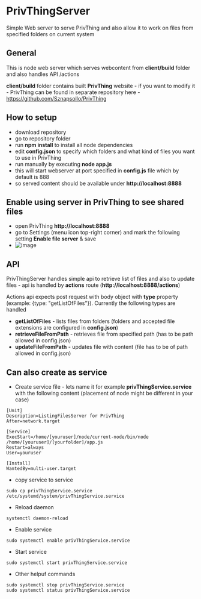 # PrivThingServer
Simple Web server to serve PrivThing and also allow it to work on files from specified folders on current system

## General
This is node web server which serves webcontent from **client/build** folder and also handles API /actions

**client/build** folder contains built **PrivThing** website - if you want to modify it - PrivThing can be found in separate repository here - https://github.com/Sznapsollo/PrivThing

## How to setup
- download repository
- go to repository folder
- run **npm install** to install all node dependencies
- edit **config.json** to specify which folders and what kind of files you want to use in PrivThing
- run manually by executing **node app.js**
- this will start webserver at port specified in **config.js** file which by default is 888
- so served content should be available under **http://localhost:8888**

## Enable using server in PrivThing to see shared files
- open PrivThing **http://localhost:8888**
- go to Settings (menu icon top-right corner) and mark the following setting **Enable file server** & save
- ![image](https://github.com/Sznapsollo/PrivThingServer/assets/20971560/baa243aa-db1d-4a37-99a3-b1526fc5567c)


## API

PrivThingServer handles simple api to retrieve list of files and also to update files - api is handled by **actions** route (**http://localhost:8888/actions**)

Actions api expects post request with body object with **type** property (example: {type: "getListOfFiles"}). Currently the following types are handled
- **getListOfFiles** - lists files from folders (folders and accepted file extensions are configured in **config.json**)
- **retrieveFileFromPath** - retrieves file from specified path (has to be path allowed in config.json)
- **updateFileFromPath** - updates file with content (file has to be of path allowed in config.json)


## Can also create as service
- Create service file - lets name it for example **privThingService.service** with the following content (placement of node might be different in your case)
```
[Unit]
Description=ListingFilesServer for PrivThing
After=network.target

[Service]
ExecStart=/home/[youruser]/node/current-node/bin/node /home/[youruser]/[yourfolder]/app.js
Restart=always
User=youruser
 
[Install]
WantedBy=multi-user.target
```
- copy service to service
```
sudo cp privThingService.service /etc/systemd/system/privThingService.service
```
- Reload daemon
```
systemctl daemon-reload
```
- Enable service
```
sudo systemctl enable privThingService.service
```
- Start service
```
sudo systemctl start privThingService.service
```
- Other helpuf commands
```
sudo systemctl stop privThingService.service
sudo systemctl status privThingService.service
```
